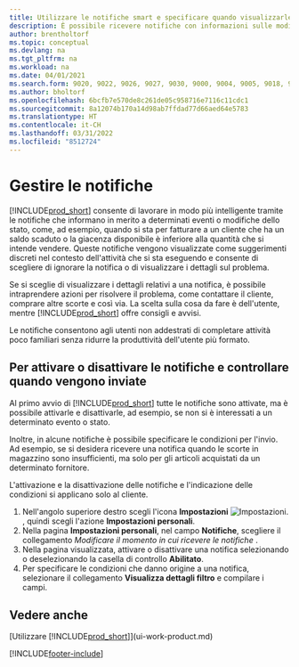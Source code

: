 ```yaml
---
title: Utilizzare le notifiche smart e specificare quando visualizzarle
description: È possibile ricevere notifiche con informazioni sulle modifiche di stato o di eventi, ad esempio, per un saldo scaduto o un magazzino in esaurimento.
author: brentholtorf
ms.topic: conceptual
ms.devlang: na
ms.tgt_pltfrm: na
ms.workload: na
ms.date: 04/01/2021
ms.search.form: 9020, 9022, 9026, 9027, 9030, 9000, 9004, 9005, 9018, 9006, 9007, 9010, 9016, 9017
ms.author: bholtorf
ms.openlocfilehash: 6bcfb7e570de8c261de05c958716e7116c11cdc1
ms.sourcegitcommit: 8a12074b170a14d98ab7ffdad77d66aed64e5783
ms.translationtype: HT
ms.contentlocale: it-CH
ms.lasthandoff: 03/31/2022
ms.locfileid: "8512724"
---
```

# <a name="manage-notifications"></a>Gestire le notifiche

[!INCLUDE[prod_short](includes/prod_short.md)] consente di lavorare in modo più intelligente tramite le notifiche che informano in merito a determinati eventi o modifiche dello stato, come, ad esempio, quando si sta per fatturare a un cliente che ha un saldo scaduto o la giacenza disponibile è inferiore alla quantità che si intende vendere. Queste notifiche vengono visualizzate come suggerimenti discreti nel contesto dell'attività che si sta eseguendo e consente di scegliere di ignorare la notifica o di visualizzare i dettagli sul problema.  

Se si sceglie di visualizzare i dettagli relativi a una notifica, è possibile intraprendere azioni per risolvere il problema, come contattare il cliente, comprare altre scorte e così via. La scelta sulla cosa da fare è dell'utente, mentre [!INCLUDE[prod_short](includes/prod_short.md)] offre consigli e avvisi.  

Le notifiche consentono agli utenti non addestrati di completare attività poco familiari senza ridurre la produttività dell'utente più formato.  

## <a name="to-turn-notifications-on-or-off-and-control-when-they-are-sent"></a>Per attivare o disattivare le notifiche e controllare quando vengono inviate

Al primo avvio di [!INCLUDE[prod_short](includes/prod_short.md)] tutte le notifiche sono attivate, ma è possibile attivarle e disattivarle, ad esempio, se non si è interessati a un determinato evento o stato.  

Inoltre, in alcune notifiche è possibile specificare le condizioni per l'invio. Ad esempio, se si desidera ricevere una notifica quando le scorte in magazzino sono insufficienti, ma solo per gli articoli acquistati da un determinato fornitore.  

L'attivazione e la disattivazione delle notifiche e l'indicazione delle condizioni si applicano solo al cliente.  

1. Nell'angolo superiore destro scegli l'icona **Impostazioni** ![Impostazioni.](media/ui-experience/settings_icon_small.png "Icona Impostazioni per Gestione ruolo utente"), quindi scegli l'azione **Impostazioni personali**.  
2. Nella pagina **Impostazioni personali**, nel campo **Notifiche**, scegliere il collegamento *Modificare il momento in cui ricevere le notifiche* .  
3. Nella pagina visualizzata, attivare o disattivare una notifica selezionando o deselezionando la casella di controllo **Abilitato**.  
4. Per specificare le condizioni che danno origine a una notifica, selezionare il collegamento **Visualizza dettagli filtro** e compilare i campi.  

## <a name="see-also"></a>Vedere anche

[Utilizzare [!INCLUDE[prod_short](includes/prod_short.md)]](ui-work-product.md)


[!INCLUDE[footer-include](includes/footer-banner.md)]